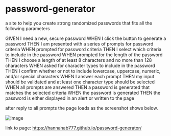 # password-generator
a site to help you create strong randomized passwords that fits all the following parameters

GIVEN I need a new, secure password
WHEN I click the button to generate a password
THEN I am presented with a series of prompts for password criteria
WHEN prompted for password criteria
THEN I select which criteria to include in the password
WHEN prompted for the length of the password
THEN I choose a length of at least 8 characters and no more than 128 characters
WHEN asked for character types to include in the password
THEN I confirm whether or not to include lowercase, uppercase, numeric, and/or special characters
WHEN I answer each prompt
THEN my input should be validated and at least one character type should be selected
WHEN all prompts are answered
THEN a password is generated that matches the selected criteria
WHEN the password is generated
THEN the password is either displayed in an alert or written to the page

after reply to all prompts the page loads as the screenshot shows below.

![image](https://user-images.githubusercontent.com/93077324/148217311-4ab1d437-565b-4293-8954-e7d3469aa39d.png)


link to page: https://hannahab777.github.io/password-generator/
